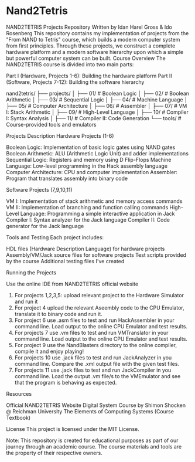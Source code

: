 # Nand2Tetris
NAND2TETRIS Projects Repository Written by Idan Harel Gross & Ido Rosenberg
This repository contains my implementation of projects from the "From NAND to Tetris" course, which builds a modern computer system from first principles. Through these projects, we construct a complete hardware platform and a modern software hierarchy upon which a simple but powerful computer system can be built.
Course Overview
The NAND2TETRIS course is divided into two main parts:

Part I (Hardware, Projects 1-6): Building the hardware platform
Part II (Software, Projects 7-12): Building the software hierarchy

nand2tetris/
├── projects/
│   ├── 01/              # Boolean Logic
│   ├── 02/              # Boolean Arithmetic
│   ├── 03/              # Sequential Logic
│   ├── 04/              # Machine Language
│   ├── 05/              # Computer Architecture
│   ├── 06/              # Assembler
│   ├── 07/              # VM I: Stack Arithmetic
│   ├── 09/              # High-Level Language
│   ├── 10/              # Compiler I: Syntax Analysis
│   ├── 11/              # Compiler II: Code Generation
└── tools/               # Course-provided tools and emulators

Projects Description
Hardware Projects (1-6)

Boolean Logic: Implementation of basic logic gates using NAND gates
Boolean Arithmetic: ALU (Arithmetic Logic Unit) and adder implementations
Sequential Logic: Registers and memory using D Flip-Flops
Machine Language: Low-level programming in the Hack assembly language
Computer Architecture: CPU and computer implementation
Assembler: Program that translates assembly into binary code

Software Projects (7,9,10,11)

VM I: Implementation of stack arithmetic and memory access commands
VM II: Implementation of branching and function calling commands
High-Level Language: Programming a simple interactive application in Jack
Compiler I: Syntax analyzer for the Jack language
Compiler II: Code generator for the Jack language

Tools and Testing
Each project includes:

HDL files (Hardware Description Language) for hardware projects
Assembly/VM/Jack source files for software projects
Test scripts provided by the course
Additional testing files I've created

Running the Projects

Use the online IDE from NAND2TETRIS official website
1. For projects 1,2,3,5: upload relevant project to the Hardware Simulator and run it
2. For project 4 upload the relevant Aseembly code to the CPU Emulator, translate it to binary code and run it.
3. For project 6 use .asm files to test and run HackAssembler <path to file> in your command line. Load output to the online CPU Emulator and test results. 
4. For projects 7 use .vm files to test and run VMTranslator <path to file> in your command line. Load output to the online CPU Emulator and test results.
5. For project 9 use the NandBlasters directory to the online compiler, compile it and enjoy playing!
6. For projects 10 use .jack files to test and run JackAnalyzer <path to file> in you command line. Compare the .xml output file with the given test files.
7. For projects 11 use .jack files to test and run JackCompiler <path to file> in you command line. Load the output .vm file/s to the VMEmulator and see that the program is behaving as expected.

Resources

Official NAND2TETRIS Website
Digital System Course by Shimon Shocken @ Reichman University
The Elements of Computing Systems (Course Textbook)

License
This project is licensed under the MIT License.

Note: This repository is created for educational purposes as part of our journey through an academic course. The course materials and tools are the property of their respective owners.
